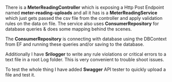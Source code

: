 There is a **MeterReadingController** which is exposing a Http Post Endpoint named **meter-reading-uploads** and all it has is a **MeterReadingService** which just gets passed the csv file from the controller and apply validation rules on the data on file. The service also uses **ConsumerRepository** for database queries & does some mapping behind the scenes.

The **ConsumerRepository** is connecting with database using the DBContext from EF and running these queries and/or saving to the database.

Additionally I have **Srilogger** to write any rule violations or  critical errors to a text file in a root Log folder. This is very convenient to trouble shoot issues.

To test the whole thing I have added **Swagger** API tester to quickly upload a file and test it.
